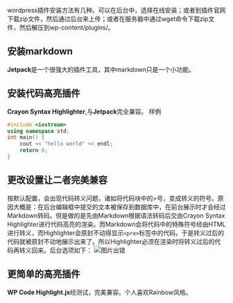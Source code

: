 wordpress插件安装方法有几种。可以在后台中，选择在线安装；或者到插件官网下载zip文件，然后通过后台来上传；或者在服务器中通过wget命令下载zip文件，然后解压到wp-content/plugins/。
## 安装markdown
**Jetpack**是一个很强大的插件工具，其中markdown只是一个小功能。
## 安装代码高亮插件
**Crayon Syntax Highlighter**,与**Jetpack**完全兼容。
样例
```cpp
#include <iostream>
using namespace std;
int main() {
    cout << "hello world" << endl;
    return 0;
}
```
## 更改设置让二者完美兼容
按默认配置，会出现代码转义问题，诸如将代码块中的>号，变成转义的符号。原因大概是：在后台编辑框中提交的文本被保存到数据库中，在前台展示时才会经过Markdown转码。但是做的是先由Markdown根据语法转码后交由Crayon Syntax Highlighter进行代码高亮的渲染。而Markdown会将代码中的特殊符号经由HTML进行转义，而Highlighter会原封不动得显示`<pre>`标签中的代码，于是转义过后的代码就被原封不动地展示出来了。所以Highlighter必须在渲染时将转义过后的代码再转义回来。后台选项如下：
![图片出错](http://adai.today/wp-content/uploads/2015/11/1.jpg)

## 更简单的高亮插件

**WP Code Highlight.js**经测试，完美兼容。个人喜欢Rainbow风格。